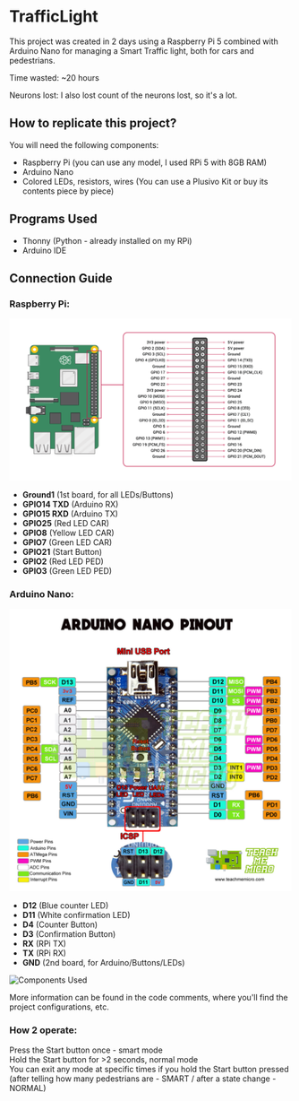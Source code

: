 # TrafficLight

This project was created in 2 days using a Raspberry Pi 5 combined with Arduino Nano for managing a Smart Traffic light, both for cars and pedestrians.

Time wasted: ~20 hours

Neurons lost: I also lost count of the neurons lost, so it's a lot.

<!-- Project replication -->
## How to replicate this project?

You will need the following components:

- Raspberry Pi (you can use any model, I used RPi 5 with 8GB RAM)
- Arduino Nano
- Colored LEDs, resistors, wires (You can use a Plusivo Kit or buy its contents piece by piece)

<!-- Programs used -->
## Programs Used

- Thonny (Python - already installed on my RPi)
- Arduino IDE

<!-- Connection tutorial -->
## Connection Guide

### Raspberry Pi:
![Raspberry Pi Connection Diagram](RPI5.png)

- **Ground1** (1st board, for all LEDs/Buttons)
- **GPIO14 TXD** (Arduino RX)
- **GPIO15 RXD** (Arduino TX)
- **GPIO25** (Red LED CAR)
- **GPIO8** (Yellow LED CAR)
- **GPIO7** (Green LED CAR)
- **GPIO21** (Start Button)
- **GPIO2** (Red LED PED)
- **GPIO3** (Green LED PED)

### Arduino Nano:
![Arduino Nano Connection Diagram](Arduino_Nano.jpg)

- **D12** (Blue counter LED)
- **D11** (White confirmation LED)
- **D4** (Counter Button)
- **D3** (Confirmation Button)
- **RX** (RPi TX)
- **TX** (RPi RX)
- **GND** (2nd board, for Arduino/Buttons/LEDs)

![Components Used](Stuff_Used.jpg)

More information can be found in the code comments, where you'll find the project configurations, etc.
<br>
### How 2 operate:
Press the Start button once - smart mode
<br>
Hold the Start button for >2 seconds, normal mode
<br>
You can exit any mode at specific times if you hold the Start button pressed (after telling how many pedestrians are - SMART / after a state change - NORMAL)
